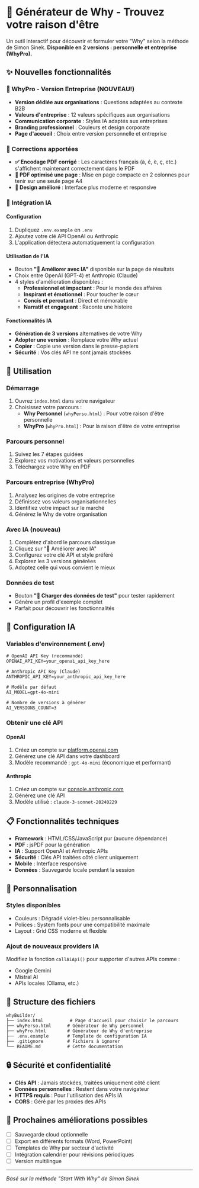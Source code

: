 # 🎯 Générateur de Why - Trouvez votre raison d'être

Un outil interactif pour découvrir et formuler votre "Why" selon la méthode de Simon Sinek.
**Disponible en 2 versions : personnelle et entreprise (WhyPro).**

## ✨ Nouvelles fonctionnalités

### 🏢 WhyPro - Version Entreprise (NOUVEAU!)
- **Version dédiée aux organisations** : Questions adaptées au contexte B2B
- **Valeurs d'entreprise** : 12 valeurs spécifiques aux organisations
- **Communication corporate** : Styles IA adaptés aux entreprises
- **Branding professionnel** : Couleurs et design corporate
- **Page d'accueil** : Choix entre version personnelle et entreprise

### 🔧 Corrections apportées
- **✅ Encodage PDF corrigé** : Les caractères français (à, é, è, ç, etc.) s'affichent maintenant correctement dans le PDF
- **📄 PDF optimisé une page** : Mise en page compacte en 2 colonnes pour tenir sur une seule page A4
- **🎨 Design amélioré** : Interface plus moderne et responsive

### 🤖 Intégration IA

#### Configuration
1. Dupliquez `.env.example` en `.env`
2. Ajoutez votre clé API OpenAI ou Anthropic
3. L'application détectera automatiquement la configuration

#### Utilisation de l'IA
- Bouton **"🤖 Améliorer avec IA"** disponible sur la page de résultats
- Choix entre OpenAI (GPT-4) et Anthropic (Claude)
- 4 styles d'amélioration disponibles :
  - **Professionnel et impactant** : Pour le monde des affaires
  - **Inspirant et émotionnel** : Pour toucher le cœur
  - **Concis et percutant** : Direct et mémorable
  - **Narratif et engageant** : Raconte une histoire

#### Fonctionnalités IA
- **Génération de 3 versions** alternatives de votre Why
- **Adopter une version** : Remplace votre Why actuel
- **Copier** : Copie une version dans le presse-papiers
- **Sécurité** : Vos clés API ne sont jamais stockées

## 🚀 Utilisation

### Démarrage
1. Ouvrez `index.html` dans votre navigateur
2. Choisissez votre parcours :
   - **Why Personnel** (`whyPerso.html`) : Pour votre raison d'être personnelle
   - **WhyPro** (`whyPro.html`) : Pour la raison d'être de votre entreprise

### Parcours personnel
1. Suivez les 7 étapes guidées
2. Explorez vos motivations et valeurs personnelles
3. Téléchargez votre Why en PDF

### Parcours entreprise (WhyPro)
1. Analysez les origines de votre entreprise
2. Définissez vos valeurs organisationnelles
3. Identifiez votre impact sur le marché
4. Générez le Why de votre organisation

### Avec IA (nouveau)
1. Complétez d'abord le parcours classique
2. Cliquez sur "🤖 Améliorer avec IA"
3. Configurez votre clé API et style préféré
4. Explorez les 3 versions générées
5. Adoptez celle qui vous convient le mieux

### Données de test
- Bouton **"🧪 Charger des données de test"** pour tester rapidement
- Génère un profil d'exemple complet
- Parfait pour découvrir les fonctionnalités

## 🔧 Configuration IA

### Variables d'environnement (.env)
```env
# OpenAI API Key (recommandé)
OPENAI_API_KEY=your_openai_api_key_here

# Anthropic API Key (Claude)
ANTHROPIC_API_KEY=your_anthropic_api_key_here

# Modèle par défaut
AI_MODEL=gpt-4o-mini

# Nombre de versions à générer
AI_VERSIONS_COUNT=3
```

### Obtenir une clé API

#### OpenAI
1. Créez un compte sur [platform.openai.com](https://platform.openai.com)
2. Générez une clé API dans votre dashboard
3. Modèle recommandé : `gpt-4o-mini` (économique et performant)

#### Anthropic
1. Créez un compte sur [console.anthropic.com](https://console.anthropic.com)
2. Générez une clé API
3. Modèle utilisé : `claude-3-sonnet-20240229`

## 📋 Fonctionnalités techniques

- **Framework** : HTML/CSS/JavaScript pur (aucune dépendance)
- **PDF** : jsPDF pour la génération
- **IA** : Support OpenAI et Anthropic APIs
- **Sécurité** : Clés API traitées côté client uniquement
- **Mobile** : Interface responsive
- **Données** : Sauvegarde locale pendant la session

## 🎨 Personnalisation

### Styles disponibles
- Couleurs : Dégradé violet-bleu personnalisable
- Polices : System fonts pour une compatibilité maximale
- Layout : Grid CSS moderne et flexible

### Ajout de nouveaux providers IA
Modifiez la fonction `callAiApi()` pour supporter d'autres APIs comme :
- Google Gemini
- Mistral AI
- APIs locales (Ollama, etc.)

## 📄 Structure des fichiers

```
whyBuilder/
├── index.html          # Page d'accueil pour choisir le parcours
├── whyPerso.html      # Générateur de Why personnel
├── whyPro.html        # Générateur de Why d'entreprise
├── .env.example       # Template de configuration IA
├── .gitignore         # Fichiers à ignorer
└── README.md          # Cette documentation
```

## 🔒 Sécurité et confidentialité

- **Clés API** : Jamais stockées, traitées uniquement côté client
- **Données personnelles** : Restent dans votre navigateur
- **HTTPS requis** : Pour l'utilisation des APIs IA
- **CORS** : Géré par les proxies des APIs

## 🎯 Prochaines améliorations possibles

- [ ] Sauvegarde cloud optionnelle
- [ ] Export en différents formats (Word, PowerPoint)
- [ ] Templates de Why par secteur d'activité
- [ ] Intégration calendrier pour révisions périodiques
- [ ] Version multilingue

---

*Basé sur la méthode "Start With Why" de Simon Sinek*